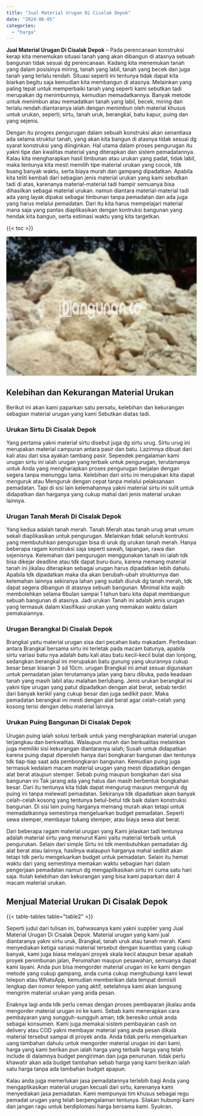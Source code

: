 ```yaml
---
title: "Jual Material Urugan Di Cisalak Depok"
date: "2024-06-05"
categories: 
  - "harga"
---
```


**Jual Material Urugan Di Cisalak Depok** – Pada perencanaan konstruksi kerap kita menemukan situasi tanah yang akan dibangun di atasnya sebuah bangunan tidak sesuai dg perencanaan. Kadang kita menemukan tanah yang dalam posisinya miring, tanah yang labil, tanah yang becek dan juga tanah yang terlalu rendah. Situasi seperti ini tentunya tidak dapat kita biarkan begitu saja kemudian kita membangun di atasnya. Melainkan yang paling tepat untuk memperbaiki tanah yang seperti kami sebutkan tadi merupakan dg menimbunnya, kemudian memadatkannya. Banyak metode untuk menimbun atau memadatkan tanah yang labil, becek, miring dan terlalu rendah diantaranya ialah dengan menimbun oleh material khusus untuk urukan, seperti; sirtu, tanah uruk, berangkal, batu kapur, puing dan yang sejenis.

Dengan itu progres pengurugan dalam sebuah konstruksi akan senantiasa ada selama struktur tanah, yang akan kita bangun di atasnya tidak sesuai dg syarat konstruksi yang diinginkan. Hal utama dalam proses pengurugan itu yakni tipe dan kwalitas material yang diterapkan dan sistem pemadatannya. Kalau kita mengharapkan hasil timbunan atau urukan yang padat, tidak labil, maka tentunya kita mesti memilih tipe material urukan yang cocok, tdk buang banyak waktu, serta biaya murah dan gampang dipadatkan. Apabila kita teliti kembali dari sebagian jenis material urukan yang kami sebutkan tadi di atas, karenanya material-material tadi hampir semuanya bisa dihasilkan sebagai material urukan. namun diantara material-material tadi ada yang layak dipakai sebagai timbunan tanpa pemadatan dan ada juga yang harus melalui pemadatan. Dari itu kita harus mempelajari material mana saja yang pantas diaplikasikan dengan kontruksi bangunan yang hendak kita bangun, serta estimasi waktu yang kita targetkan.

{{< toc >}}

![Jual Material Urugan Di Cisalak Depok](/images/jual-urugan-28.png)

## Kelebihan dan Kekurangan Material Urukan

Berikut ini akan kami paparkan satu persatu, kelebihan dan kekurangan sebagian material urugan yang kami Sebutkan diatas tadi.

### Urukan Sirtu Di Cisalak Depok

Yang pertama yakni material sirtu disebut juga dg sirtu urug. Sirtu urug ini merupakan material campuran antara pasir dan batu. Lazimnya dibuat dari kali atau dari sisa ayakan tambang pasir. Sependek pengalaman kami urugan sirtu ini ialah urugan yang terbaik untuk pengurugan, terutamanya untuk Anda yang mengharapkan proses pengurugan berjalan dengan segera tanpa menunggu lama. Kelebihan dari sirtu ini merupakan kita dapat menguruk atau Menguruk dengan cepat tanpa melalui pelaksanaan pemadatan. Tapi di sisi lain kelemahannya yakni material sirtu ini sulit untuk didapatkan dan harganya yang cukup mahal dari jenis material urukan lainnya.

### Urugan Tanah Merah Di Cisalak Depok

Yang kedua adalah tanah merah. Tanah Merah atau tanah urug amat umum sekali diaplikasikan untuk pengurugan. Melainkan tidak seluruh kontruksi yang membutuhkan pengurugan bisa di uruk dg urukan tanah merah. Hanya beberapa ragam konstruksi saja seperti sawah, lapangan, rawa dan sejenisnya. Kelemahan dari pengurugan menggunakan tanah ini ialah tdk bisa dikejar deadline atau tdk dapat buru-buru, karena memang material tanah ini jikalau diterapkan sebagai urugan harus dipadatkan lebih dahulu. Apabila tdk dipadatkan maka dia akan berubah-ubah strukturnya dan kelemahan lainnya sekiranya lahan yang sudah diuruk dg tanah merah, tdk dapat segera dibangun di atasnya sebuah bangunan. Minimal kita wajib membolehkan selama 6bulan sampai 1 tahun baru kita dapat membangun sebuah bangunan di atasnya. Jadi urukan Tanah ini adalah jenis urugan yang termasuk dalam klasifikasi urukan yang memakan waktu dalam pemakaiannya.

### Urugan Berangkal Di Cisalak Depok

Brangkal yaitu material urugan sisa dari pecahan batu makadam. Perbedaan antara Brangkal bersama sirtu ini terletak pada macam batunya, apabila sirtu variasi batu nya adalah batu kali atau batu kecil-kecil bulat dan lonjong, sedangkan berangkal ini merupakan batu gunung yang ukurannya cukup besar besar kisaran 3 sd 10cm. urugan Brangkal ini amat sesuai digunakan untuk pemadatan jalan terutamanya jalan yang baru dibuka, pada keadaan tanah yang masih labil atau malahan berlubang. Jenis urukan berangkal ini yakni tipe urugan yang patut dipadatkan dengan alat berat, sebab terdiri dari banyak kerikil yang cukup besar dan juga sedikit pasir. Maka pemadatan berangkal ini mesti dengan alat berat agar celah-celah yang kosong terisi dengan debu material lainnya.

### Urukan Puing Bangunan Di Cisalak Depok

Urugan puing ialah solusi terbaik untuk yang mengharapkan material urugan terjangkau dan berkwalitas. Walaupun murah dan berkualitas melainkan juga memiliki sisi kekurangan diantaranya ialah; Susah untuk didapatkan karena puing dapat diperoleh hanya dari bongkaran bangunan dan tentunya tdk tiap-tiap saat ada pembongkaran bangunan. Kemudian puing juga termasuk kedalam macam material urugan yang mesti dipadatkan dengan alat berat ataupun stemper. Sebab puing maupun bongkahan dari sisa bangunan ini Tak jarang ada yang halus dan masih berbentuk bongkahan besar. Dari itu tentunya kita tidak dapat mengurug maupun menguruk dg puing ini tanpa melewati pemadatan. Sekiranya tdk dipadatkan akan banyak celah-celah kosong yang tentunya betul-betul tdk baik dalam konstruksi bangunan. Di sisi lain puing harganya memang murah akan tetapi untuk memadatkannya semestinya mengeluarkan budget pemadatan. Seperti sewa stemper, membayar tukang stemper, atau biaya sewa alat berat.

Dari beberapa ragam material urugan yang Kami jelaskan tadi tentunya adalah material sirtu yang menurut Kami yaitu material terbaik untuk pengurukan. Selain dari simple Sirtu ini tdk membutuhkan pemadatan dg alat berat atau lainnya, hasilnya walaupun harganya mahal sedikit akan tetapi tdk perlu mengeluarkan budget untuk pemadatan. Selain itu hemat waktu dari yang semestinya memakan waktu sebagian hari dalam pengerjaan pemadatan namun dg mengaplikasikan sirtu ini cuma satu hari saja. Itulah kelebihan dan kekurangan yang bisa kami paparkan dari 4 macam material urukan.

## Menjual Material Urukan Di Cisalak Depok

{{< table-tables table="table2" >}}

Seperti judul dari tulisan ini, bahwasanya kami yakni supplier yang Jual Material Urugan Di Cisalak Depok. Material urugan yang kami jual diantaranya yakni sirtu uruk, Brangkal, tanah uruk atau tanah merah. Kami menyediakan ketiga variasi material tersebut dengan kuantitas yang cukup banyak, kami juga biasa melayani proyek skala kecil ataupun besar apakah proyek penimbunan jalan, Perumahan maupun pesawahan, semuanya dapat kami layani. Anda pun bisa mengorder material urugan ini ke kami dengan metode yang cukup gampang, anda cuma cukup menghubungi kami lewat telepon atau WhatsApp, kemudian memberikan data tempat domisili lengkap dan nomor telepon yang aktif, setelahnya kami akan langsung mengirim material urukan yang anda pesan.

Enaknya lagi anda tdk perlu cemas dengan proses pembayaran jikalau anda mengorder material urugan ini ke kami. Sebab kami menerapkan cara pembayaran yang sungguh-sungguh aman, tdk beresiko untuk anda sebagai konsumen. Kami juga memakai sistem pembayaran cash on delivery atau COD yakni membayar material yang anda pesan dikala material tersebut sampai di proyek anda. Anda tidak perlu mengeluarkan uang tambahan dahulu untuk mengorder material urugan ini dari kami, harga yang kami berikan pun ialah harga yang terbaik harga yang telah include di dalamnya budget pengiriman dan juga penurunan. tidak perlu khawatir akan ada budget tambahan sebab harga yang kami berikan ialah satu harga tanpa ada tambahan budget apapun.

Kalau anda juga memerlukan jasa pemadatannya terlebih bagi Anda yang mengaplikasikan material urugan kecuali dari sirtu, karenanya kami menyediakan jasa pemadatan. Kami mempunyai tim khusus sebagai regu pemadat urugan yang telah berpengalaman tentunya. Silakan hubungi kami dan jangan ragu untuk berdiplomasi harga bersama kami. Syukran.
